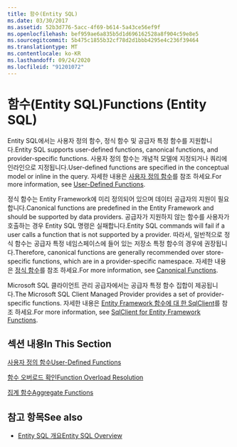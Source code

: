 ```yaml
---
title: 함수(Entity SQL)
ms.date: 03/30/2017
ms.assetid: 52b3d776-5acc-4f69-b614-5a43ce56ef9f
ms.openlocfilehash: bef959ae6a835b5d1d696162528a8f904c59e8e5
ms.sourcegitcommit: 5b475c1855b32cf78d2d1bbb4295e4c236f39464
ms.translationtype: MT
ms.contentlocale: ko-KR
ms.lasthandoff: 09/24/2020
ms.locfileid: "91201072"
---
```

# <a name="functions-entity-sql"></a><span data-ttu-id="4aaee-102">함수(Entity SQL)</span><span class="sxs-lookup"><span data-stu-id="4aaee-102">Functions (Entity SQL)</span></span>

<span data-ttu-id="4aaee-103">Entity SQL에서는 사용자 정의 함수, 정식 함수 및 공급자 특정 함수를 지원합니다.</span><span class="sxs-lookup"><span data-stu-id="4aaee-103">Entity SQL supports user-defined functions, canonical functions, and provider-specific functions.</span></span> <span data-ttu-id="4aaee-104">사용자 정의 함수는 개념적 모델에 지정되거나 쿼리에 인라인으로 지정됩니다.</span><span class="sxs-lookup"><span data-stu-id="4aaee-104">User-defined functions are specified in the conceptual model or inline in the query.</span></span> <span data-ttu-id="4aaee-105">자세한 내용은 [사용자 정의 함수](user-defined-functions-entity-sql.md)를 참조 하세요.</span><span class="sxs-lookup"><span data-stu-id="4aaee-105">For more information, see [User-Defined Functions](user-defined-functions-entity-sql.md).</span></span>  
  
 <span data-ttu-id="4aaee-106">정식 함수는 Entity Framework에 미리 정의되어 있으며 데이터 공급자의 지원이 필요합니다.</span><span class="sxs-lookup"><span data-stu-id="4aaee-106">Canonical functions are predefined in the Entity Framework and should be supported by data providers.</span></span> <span data-ttu-id="4aaee-107">공급자가 지원하지 않는 함수를 사용자가 호출하는 경우 Entity SQL 명령은 실패합니다.</span><span class="sxs-lookup"><span data-stu-id="4aaee-107">Entity SQL commands will fail if a user calls a function that is not supported by a provider.</span></span> <span data-ttu-id="4aaee-108">따라서, 일반적으로 정식 함수는 공급자 특정 네임스페이스에 들어 있는 저장소 특정 함수의 경우에 권장됩니다.</span><span class="sxs-lookup"><span data-stu-id="4aaee-108">Therefore, canonical functions are generally recommended over store-specific functions, which are in a provider-specific namespace.</span></span> <span data-ttu-id="4aaee-109">자세한 내용은 [정식 함수](canonical-functions.md)를 참조 하세요.</span><span class="sxs-lookup"><span data-stu-id="4aaee-109">For more information, see [Canonical Functions](canonical-functions.md).</span></span>  
  
 <span data-ttu-id="4aaee-110">Microsoft SQL 클라이언트 관리 공급자에서는 공급자 특정 함수 집합이 제공됩니다.</span><span class="sxs-lookup"><span data-stu-id="4aaee-110">The Microsoft SQL Client Managed Provider provides a set of provider-specific functions.</span></span> <span data-ttu-id="4aaee-111">자세한 내용은 [Entity Framework 함수에 대 한 SqlClient](../sqlclient-for-ef-functions.md)를 참조 하세요.</span><span class="sxs-lookup"><span data-stu-id="4aaee-111">For more information, see [SqlClient for Entity Framework Functions](../sqlclient-for-ef-functions.md).</span></span>  
  
## <a name="in-this-section"></a><span data-ttu-id="4aaee-112">섹션 내용</span><span class="sxs-lookup"><span data-stu-id="4aaee-112">In This Section</span></span>  

 [<span data-ttu-id="4aaee-113">사용자 정의 함수</span><span class="sxs-lookup"><span data-stu-id="4aaee-113">User-Defined Functions</span></span>](user-defined-functions-entity-sql.md)  
  
 [<span data-ttu-id="4aaee-114">함수 오버로드 확인</span><span class="sxs-lookup"><span data-stu-id="4aaee-114">Function Overload Resolution</span></span>](function-overload-resolution-entity-sql.md)  
  
 [<span data-ttu-id="4aaee-115">집계 함수</span><span class="sxs-lookup"><span data-stu-id="4aaee-115">Aggregate Functions</span></span>](../aggregate-functions-sqlclient-for-entity-framework.md)  
  
## <a name="see-also"></a><span data-ttu-id="4aaee-116">참고 항목</span><span class="sxs-lookup"><span data-stu-id="4aaee-116">See also</span></span>

- [<span data-ttu-id="4aaee-117">Entity SQL 개요</span><span class="sxs-lookup"><span data-stu-id="4aaee-117">Entity SQL Overview</span></span>](entity-sql-overview.md)
